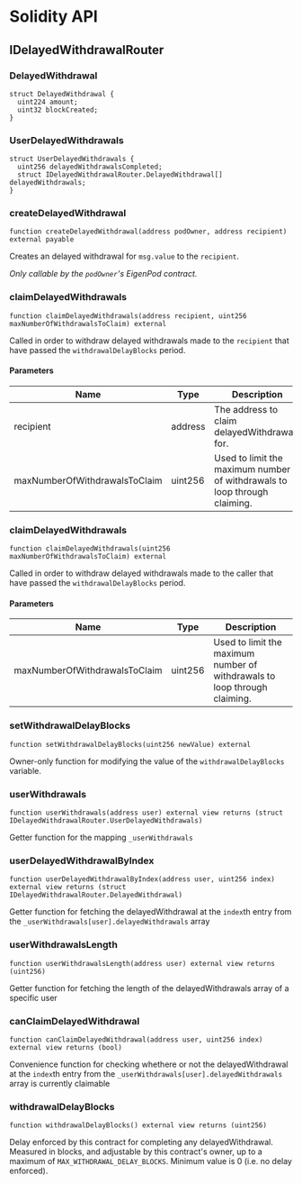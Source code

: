 # Solidity API

## IDelayedWithdrawalRouter

### DelayedWithdrawal

```solidity
struct DelayedWithdrawal {
  uint224 amount;
  uint32 blockCreated;
}
```

### UserDelayedWithdrawals

```solidity
struct UserDelayedWithdrawals {
  uint256 delayedWithdrawalsCompleted;
  struct IDelayedWithdrawalRouter.DelayedWithdrawal[] delayedWithdrawals;
}
```

### createDelayedWithdrawal

```solidity
function createDelayedWithdrawal(address podOwner, address recipient) external payable
```

Creates an delayed withdrawal for `msg.value` to the `recipient`.

_Only callable by the `podOwner`'s EigenPod contract._

### claimDelayedWithdrawals

```solidity
function claimDelayedWithdrawals(address recipient, uint256 maxNumberOfWithdrawalsToClaim) external
```

Called in order to withdraw delayed withdrawals made to the `recipient` that have passed the `withdrawalDelayBlocks` period.

#### Parameters

| Name | Type | Description |
| ---- | ---- | ----------- |
| recipient | address | The address to claim delayedWithdrawals for. |
| maxNumberOfWithdrawalsToClaim | uint256 | Used to limit the maximum number of withdrawals to loop through claiming. |

### claimDelayedWithdrawals

```solidity
function claimDelayedWithdrawals(uint256 maxNumberOfWithdrawalsToClaim) external
```

Called in order to withdraw delayed withdrawals made to the caller that have passed the `withdrawalDelayBlocks` period.

#### Parameters

| Name | Type | Description |
| ---- | ---- | ----------- |
| maxNumberOfWithdrawalsToClaim | uint256 | Used to limit the maximum number of withdrawals to loop through claiming. |

### setWithdrawalDelayBlocks

```solidity
function setWithdrawalDelayBlocks(uint256 newValue) external
```

Owner-only function for modifying the value of the `withdrawalDelayBlocks` variable.

### userWithdrawals

```solidity
function userWithdrawals(address user) external view returns (struct IDelayedWithdrawalRouter.UserDelayedWithdrawals)
```

Getter function for the mapping `_userWithdrawals`

### userDelayedWithdrawalByIndex

```solidity
function userDelayedWithdrawalByIndex(address user, uint256 index) external view returns (struct IDelayedWithdrawalRouter.DelayedWithdrawal)
```

Getter function for fetching the delayedWithdrawal at the `index`th entry from the `_userWithdrawals[user].delayedWithdrawals` array

### userWithdrawalsLength

```solidity
function userWithdrawalsLength(address user) external view returns (uint256)
```

Getter function for fetching the length of the delayedWithdrawals array of a specific user

### canClaimDelayedWithdrawal

```solidity
function canClaimDelayedWithdrawal(address user, uint256 index) external view returns (bool)
```

Convenience function for checking whethere or not the delayedWithdrawal at the `index`th entry from the `_userWithdrawals[user].delayedWithdrawals` array is currently claimable

### withdrawalDelayBlocks

```solidity
function withdrawalDelayBlocks() external view returns (uint256)
```

Delay enforced by this contract for completing any delayedWithdrawal. Measured in blocks, and adjustable by this contract's owner,
up to a maximum of `MAX_WITHDRAWAL_DELAY_BLOCKS`. Minimum value is 0 (i.e. no delay enforced).

